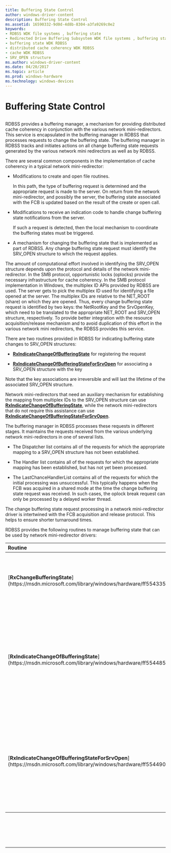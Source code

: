 ```yaml
---
title: Buffering State Control
author: windows-driver-content
description: Buffering State Control
ms.assetid: 16590332-9d0d-4d8b-8304-a3fa9269c0e2
keywords:
- RDBSS WDK file systems , buffering state
- Redirected Drive Buffering Subsystem WDK file systems , buffering state
- buffering state WDK RDBSS
- distributed cache coherency WDK RDBSS
- cache WDK RDBSS
- SRV_OPEN structure
ms.author: windows-driver-content
ms.date: 04/20/2017
ms.topic: article
ms.prod: windows-hardware
ms.technology: windows-devices
---
```


# Buffering State Control


## <span id="ddk_buffering_state_control_if"></span><span id="DDK_BUFFERING_STATE_CONTROL_IF"></span>


RDBSS provides a buffering manager, a mechanism for providing distributed cache coherency in conjunction with the various network mini-redirectors. This service is encapsulated in the buffering manager in RDBSS that processes requests to change the buffering state. The buffering manager in RDBSS tracks and initiates actions on all change buffering state requests generated by the various network mini redirectors as well as by RDBSS.

There are several common components in the implementation of cache coherency in a typical network mini-redirector:

-   Modifications to create and open file routines.

    In this path, the type of buffering request is determined and the appropriate request is made to the server. On return from the network mini-redirector, and possibly the server, the buffering state associated with the FCB is updated based on the result of the create or open call.

-   Modifications to receive an indication code to handle change buffering state notifications from the server.

    If such a request is detected, then the local mechanism to coordinate the buffering states must be triggered.

-   A mechanism for changing the buffering state that is implemented as part of RDBSS. Any change buffering state request must identify the SRV\_OPEN structure to which the request applies.

The amount of computational effort involved in identifying the SRV\_OPEN structure depends upon the protocol and details of the network mini-redirector. In the SMB protocol, opportunistic locks (oplocks) provide the necessary infrastructure for cache coherency. In the SMB protocol implementation in Windows, the multiplex ID APIs provided by RDBSS are used. The server gets to pick the multiplex ID used for identifying a file opened at the server. The multiplex IDs are relative to the NET\_ROOT (share) on which they are opened. Thus, every change buffering state request is identified by two keys: the NetRootKey and the SrvOpenKey, which need to be translated to the appropriate NET\_ROOT and SRV\_OPEN structure, respectively. To provide better integration with the resource acquisition/release mechanism and to avoid duplication of this effort in the various network mini redirectors, the RDBSS provides this service.

There are two routines provided in RDBSS for indicating buffering state changes to SRV\_OPEN structures:

-   [**RxIndicateChangeOfBufferingState**](https://msdn.microsoft.com/library/windows/hardware/ff554485) for registering the request

-   [**RxIndicateChangeOfBufferingStateForSrvOpen**](https://msdn.microsoft.com/library/windows/hardware/ff554490) for associating a SRV\_OPEN structure with the key

Note that the key associations are irreversible and will last the lifetime of the associated SRV\_OPEN structure.

Network mini-redirectors that need an auxiliary mechanism for establishing the mapping from multiplex IDs to the SRV\_OPEN structure can use [**RxIndicateChangeOfBufferingState**](https://msdn.microsoft.com/library/windows/hardware/ff554485), while the network mini-redirectors that do not require this assistance can use [**RxIndicateChangeOfBufferingStateForSrvOpen**](https://msdn.microsoft.com/library/windows/hardware/ff554490).

The buffering manager in RDBSS processes these requests in different stages. It maintains the requests received from the various underlying network mini-redirectors in one of several lists.

-   The Dispatcher list contains all of the requests for which the appropriate mapping to a SRV\_OPEN structure has not been established.

-   The Handler list contains all of the requests for which the appropriate mapping has been established, but has not yet been processed.

-   The LastChanceHandlerList contains all of the requests for which the initial processing was unsuccessful. This typically happens when the FCB was acquired in a shared mode at the time the change buffering state request was received. In such cases, the oplock break request can only be processed by a delayed worker thread.

The change buffering state request processing in a network mini-redirector driver is intertwined with the FCB acquisition and release protocol. This helps to ensure shorter turnaround times.

RDBSS provides the following routines to manage buffering state that can be used by network mini-redirector drivers:

<table>
<colgroup>
<col width="50%" />
<col width="50%" />
</colgroup>
<thead>
<tr class="header">
<th align="left">Routine</th>
<th align="left">Description</th>
</tr>
</thead>
<tbody>
<tr class="odd">
<td align="left"><p>[<strong>RxChangeBufferingState</strong>](https://msdn.microsoft.com/library/windows/hardware/ff554335)</p></td>
<td align="left"><p>This routine is called to process a buffering state change request.</p></td>
</tr>
<tr class="even">
<td align="left"><p>[<strong>RxIndicateChangeOfBufferingState</strong>](https://msdn.microsoft.com/library/windows/hardware/ff554485)</p></td>
<td align="left"><p>This routine is called to register a buffering state change request (an oplock break indication, for example) for later processing.</p></td>
</tr>
<tr class="odd">
<td align="left"><p>[<strong>RxIndicateChangeOfBufferingStateForSrvOpen</strong>](https://msdn.microsoft.com/library/windows/hardware/ff554490)</p></td>
<td align="left"><p>This routine is called to register a buffering state change request (an oplock break indication, for example) for later processing.</p></td>
</tr>
</tbody>
</table>

 

 

 


--------------------


